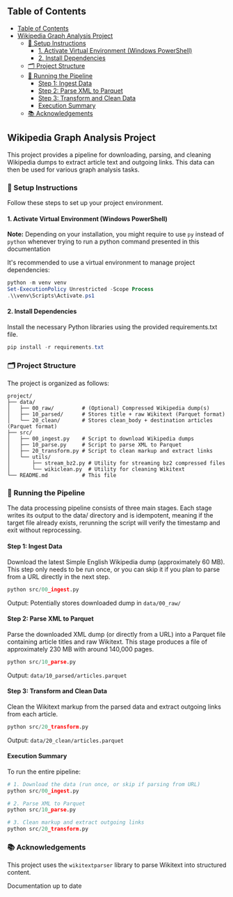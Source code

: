 
## Table of Contents
- [Table of Contents](#table-of-contents)
- [Wikipedia Graph Analysis Project](#wikipedia-graph-analysis-project)
  - [🔧 Setup Instructions](#-setup-instructions)
    - [1. Activate Virtual Environment (Windows PowerShell)](#1-activate-virtual-environment-windows-powershell)
    - [2. Install Dependencies](#2-install-dependencies)
  - [🗂️ Project Structure](#️-project-structure)
  - [🚀 Running the Pipeline](#-running-the-pipeline)
    - [Step 1: Ingest Data](#step-1-ingest-data)
    - [Step 2: Parse XML to Parquet](#step-2-parse-xml-to-parquet)
    - [Step 3: Transform and Clean Data](#step-3-transform-and-clean-data)
    - [Execution Summary](#execution-summary)
  - [📚 Acknowledgements](#-acknowledgements)


## Wikipedia Graph Analysis Project

This project provides a pipeline for downloading, parsing, and cleaning Wikipedia dumps to extract article text and outgoing links. This data can then be used for various graph analysis tasks.

### 🔧 Setup Instructions

Follow these steps to set up your project environment.

#### 1. Activate Virtual Environment (Windows PowerShell)

**Note:** Depending on your installation, you might require to use <code>py</code> instead of <code>python</code> whenever trying to run a python command presented in this documentation

It's recommended to use a virtual environment to manage project dependencies:

``` powershell
python -m venv venv
Set-ExecutionPolicy Unrestricted -Scope Process
.\\venv\Scripts\Activate.ps1
 ```

#### 2. Install Dependencies

Install the necessary Python libraries using the provided requirements.txt file.

``` powershell
pip install -r requirements.txt
```

### 🗂️ Project Structure

The project is organized as follows:

```
project/
├── data/
│   ├── 00_raw/         # (Optional) Compressed Wikipedia dump(s)
│   ├── 10_parsed/      # Stores title + raw Wikitext (Parquet format)
│   └── 20_clean/       # Stores clean_body + destination articles (Parquet format)
├── src/
│   ├── 00_ingest.py    # Script to download Wikipedia dumps
│   ├── 10_parse.py     # Script to parse XML to Parquet
│   ├── 20_transform.py # Script to clean markup and extract links
│   └── utils/
│       ├── stream_bz2.py # Utility for streaming bz2 compressed files
│       └── wikiclean.py  # Utility for cleaning Wikitext
└── README.md           # This file
```

### 🚀 Running the Pipeline

The data processing pipeline consists of three main stages. Each stage writes its output to the data/ directory and is idempotent, meaning if the target file already exists, rerunning the script will verify the timestamp and exit without reprocessing.

#### Step 1: Ingest Data

Download the latest Simple English Wikipedia dump (approximately 60 MB). This step only needs to be run once, or you can skip it if you plan to parse from a URL directly in the next step.

``` python
python src/00_ingest.py
```

Output: Potentially stores downloaded dump in <code>data/00_raw/</code> 

#### Step 2: Parse XML to Parquet

Parse the downloaded XML dump (or directly from a URL) into a Parquet file containing article titles and raw Wikitext. This stage produces a file of approximately 230 MB with around 140,000 pages.

``` python
python src/10_parse.py
```

Output: <code>data/10_parsed/articles.parquet</code>

#### Step 3: Transform and Clean Data

Clean the Wikitext markup from the parsed data and extract outgoing links from each article.

``` python
python src/20_transform.py
```

Output: <code>data/20_clean/articles.parquet</code>

#### Execution Summary

To run the entire pipeline:

``` python
# 1. Download the data (run once, or skip if parsing from URL)
python src/00_ingest.py

# 2. Parse XML to Parquet
python src/10_parse.py

# 3. Clean markup and extract outgoing links
python src/20_transform.py
```


### 📚 Acknowledgements

This project uses the <code>wikitextparser</code> library to parse Wikitext into structured content.

Documentation up to date

